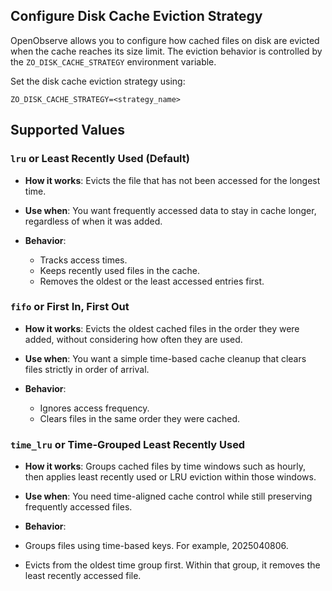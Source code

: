 ## Configure Disk Cache Eviction Strategy
OpenObserve allows you to configure how cached files on disk are evicted when the cache reaches its size limit. The eviction behavior is controlled by the `ZO_DISK_CACHE_STRATEGY` environment variable.

Set the disk cache eviction strategy using:
```
ZO_DISK_CACHE_STRATEGY=<strategy_name>
```

## Supported Values

### `lru`  or Least Recently Used (**Default**)

- **How it works**: Evicts the file that has not been accessed for the longest time.
- **Use when**: You want frequently accessed data to stay in cache longer, regardless of when it was added.
- **Behavior**:

    - Tracks access times.
    - Keeps recently used files in the cache.
    - Removes the oldest or the least accessed entries first.

### `fifo` or First In, First Out

- **How it works**: Evicts the oldest cached files in the order they were added, without considering how often they are used.
- **Use when**: You want a simple time-based cache cleanup that clears files strictly in order of arrival.
- **Behavior**:

    - Ignores access frequency.
    - Clears files in the same order they were cached.

### `time_lru` or Time-Grouped Least Recently Used

- **How it works**: Groups cached files by time windows such as hourly, then applies least recently used or LRU eviction within those windows.
- **Use when**: You need time-aligned cache control while still preserving frequently accessed files.
- **Behavior**:

- Groups files using time-based keys. For example, 2025040806.
- Evicts from the oldest time group first. Within that group, it removes the least recently accessed file.

